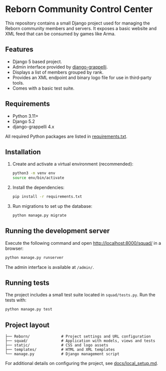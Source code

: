# Reborn Community Control Center

This repository contains a small Django project used for managing the Reborn community members and servers. It exposes a basic website and XML feed that can be consumed by games like Arma.

## Features

- Django 5 based project.
- Admin interface provided by [django-grappelli](https://github.com/sehmaschine/django-grappelli).
- Displays a list of members grouped by rank.
- Provides an XML endpoint and binary logo file for use in third‑party tools.
- Comes with a basic test suite.

## Requirements

- Python 3.11+
- Django 5.2
- django-grappelli 4.x

All required Python packages are listed in [requirements.txt](requirements.txt).

## Installation

1. Create and activate a virtual environment (recommended):

   ```bash
   python3 -m venv env
   source env/bin/activate
   ```

2. Install the dependencies:

   ```bash
   pip install -r requirements.txt
   ```

3. Run migrations to set up the database:

   ```bash
   python manage.py migrate
   ```

## Running the development server

Execute the following command and open <http://localhost:8000/squad/> in a browser:

```bash
python manage.py runserver
```

The admin interface is available at `/admin/`.

## Running tests

The project includes a small test suite located in `squad/tests.py`. Run the tests with:

```bash
python manage.py test
```

## Project layout

```
├── Reborn/              # Project settings and URL configuration
├── squad/               # Application with models, views and tests
├── static/              # CSS and logo assets
├── templates/           # HTML and XML templates
└── manage.py            # Django management script
```

For additional details on configuring the project, see [docs/local_setup.md](docs/local_setup.md).

